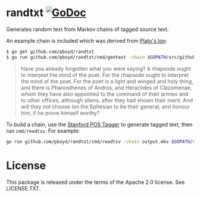 # randtxt [![GoDoc](https://godoc.org/github.com/golang/gddo?status.svg)](https://godoc.org/github.com/pboyd/randtxt)

Generates random text from Markov chains of tagged source text.

An example chain is included which was derived from [Plato's
Ion](https://www.gutenberg.org/ebooks/1635):

```sh
$ go get github.com/pboyd/randtxt
$ go run github.com/pboyd/randtxt/cmd/gentext -chain $GOPATH/src/github.com/pboyd/randtxt/testfiles/ion/trigram.mkv
```

> Have you already forgotten what you were saying? A rhapsode ought to
> interpret the mind of the poet. For the rhapsode ought to interpret the mind
> of the poet. For the poet is a light and winged and holy thing, and there is
> Phanosthenes of Andros, and Heraclides of Clazomenae, whom they have also
> appointed to the command of their armies and to other offices, although
> aliens, after they had shown their merit. And will they not choose Ion the
> Ephesian to be their general, and honour him, if he prove himself worthy?

To build a chain, use the [Stanford POS
Tagger](https://nlp.stanford.edu/software/tagger.shtml) to generate tagged
text, then run `cmd/readtsv`. For example:

```sh
go run github.com/pboyd/randtxt/cmd/readtsv -chain output.mkv $GOPATH/src/github.com/pboyd/randtxt/testfiles/ion/tagged.tsv
```

# License

This package is released under the terms of the Apache 2.0 license. See LICENSE.TXT.
